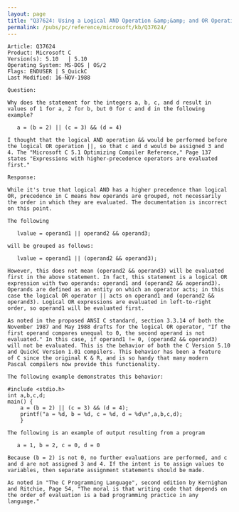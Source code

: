 ```yaml
---
layout: page
title: "Q37624: Using a Logical AND Operation &amp;&amp; and OR Operation &#124;&#124;"
permalink: /pubs/pc/reference/microsoft/kb/Q37624/
---
```


	Article: Q37624
	Product: Microsoft C
	Version(s): 5.10   | 5.10
	Operating System: MS-DOS | OS/2
	Flags: ENDUSER | S_QuickC
	Last Modified: 16-NOV-1988
	
	Question:
	
	Why does the statement for the integers a, b, c, and d result in
	values of 1 for a, 2 for b, but 0 for c and d in the following
	example?
	
	   a = (b = 2) || (c = 3) && (d = 4)
	
	I thought that the logical AND operation && would be performed before
	the logical OR operation ||, so that c and d would be assigned 3 and
	4. The "Microsoft C 5.1 Optimizing Compiler Reference," Page 137
	states "Expressions with higher-precedence operators are evaluated
	first."
	
	Response:
	
	While it's true that logical AND has a higher precedence than logical
	OR, precedence in C means how operands are grouped, not necessarily
	the order in which they are evaluated. The documentation is incorrect
	on this point.
	
	The following
	
	   lvalue = operand1 || operand2 && operand3;
	
	will be grouped as follows:
	
	   lvalue = operand1 || (operand2 && operand3);
	
	However, this does not mean (operand2 && operand3) will be evaluated
	first in the above statement. In fact, this statement is a logical OR
	expression with two operands: operand1 and (operand2 && aoperand3).
	Operands are defined as an entity on which an operator acts; in this
	case the logical OR operator || acts on operand1 and (operand2 &&
	operand3). Logical OR expressions are evaluated in left-to-right
	order, so operand1 will be evaluated first.
	
	As noted in the proposed ANSI C standard, section 3.3.14 of both the
	November 1987 and May 1988 drafts for the logical OR operator, "If the
	first operand compares unequal to 0, the second operand is not
	evaluated." In this case, if operand1 != 0, (operand2 && operand3)
	will not be evaluated. This is the behavior of both the C Version 5.10
	and QuickC Version 1.01 compilers. This behavior has been a feature
	of C since the original K & R, and is so handy that many modern
	Pascal compilers now provide this functionality.
	
	The following example demonstrates this behavior:
	
	#include <stdio.h>
	int a,b,c,d;
	main() {
	    a = (b = 2) || (c = 3) && (d = 4);
	    printf("a = %d, b = %d, c = %d, d = %d\n",a,b,c,d);
	    }
	
	The following is an example of output resulting from a program
	
	   a = 1, b = 2, c = 0, d = 0
	
	Because (b = 2) is not 0, no further evaluations are performed, and c
	and d are not assigned 3 and 4. If the intent is to assign values to
	variables, then separate assignment statements should be made.
	
	As noted in "The C Programming Language", second edition by Kernighan
	and Ritchie, Page 54, "The moral is that writing code that depends on
	the order of evaluation is a bad programming practice in any
	language."
